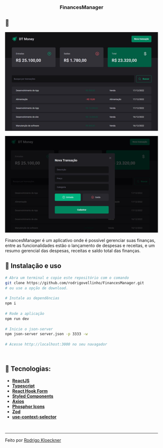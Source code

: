 <h3 align="center">
  FinancesManager
</h3>

## :rocket:

<p align="center">
   <img src="https://github.com/rodrigovellinho/FinancesManager/blob/main/assets/tela1.jpg?raw=true" alt="FinancesManager">
</p>
<p align="center">
   <img src="https://github.com/rodrigovellinho/FinancesManager/blob/main/assets/tela2.jpg?raw=true" alt="FinancesManager">
</p>


FinancesManager é um aplicativo onde é possível gerenciar suas finanças, entre as funcionalidades estão o lançamento de despesas e receitas, e um resumo gerencial das despesas, receitas e saldo total das finanças.
<br>

## :wrench: Instalação e uso

```bash
# Abra um terminal e copie este repositório com o comando
git clone https://github.com/rodrigovellinho/FinancesManager.git
# ou use a opção de download.

# Instale as dependências
npm i

# Rode a aplicação
npm run dev

# Inicie o json-server
npm json-server server.json -p 3333 -w

# Acesse http://localhost:3000 no seu navagador
```

<br>

## 🔨 Tecnologias:

- **[ReactJS](https://reactjs.org/)**
- **[Typescript](https://www.typescriptlang.org/)**
- **[React Hook Form](https://react-hook-form.com/)**
- **[Styled Components](https://styled-components.com/)**
- **[Axios](https://axios-http.com/docs/intro)**
- **[Phosphor Icons](https://phosphoricons.com/)** 
- **[Zod](https://github.com/colinhacks/zod)**
- **[use-context-selector](https://github.com/dai-shi/use-context-selector)**
<br>

---

Feito por [Rodrigo Kloeckner](https://github.com/rodrigovellinho)
